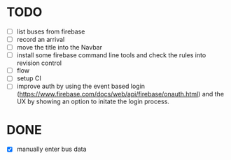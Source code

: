 # TODO

* [ ] list buses from firebase
* [ ] record an arrival
* [ ] move the title into the Navbar
* [ ] install some firebase command line tools and check the rules into revision control
* [ ] flow
* [ ] setup CI
* [ ] improve auth by using the event based login (https://www.firebase.com/docs/web/api/firebase/onauth.html) and the UX by showing an option to initate the login process.

# DONE

* [x] manually enter bus data
